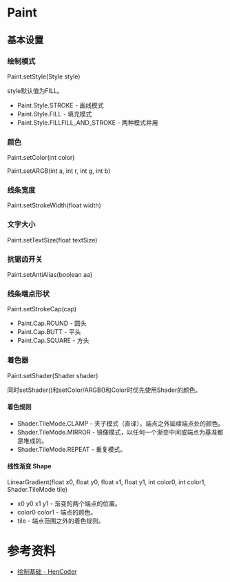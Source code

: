 
# Paint

## 基本设置

### 绘制模式

Paint.setStyle(Style style)

style默认值为FILL。

- Paint.Style.STROKE - 画线模式
- Paint.Style.FILL - 填充模式
- Paint.Style.FILLFILL_AND_STROKE - 两种模式并用

### 颜色

Paint.setColor(int color) 

Paint.setARGB(int a, int r, int g, int b) 

### 线条宽度

Paint.setStrokeWidth(float width) 

### 文字大小

Paint.setTextSize(float textSize) 

### 抗锯齿开关

Paint.setAntiAlias(boolean aa) 

### 线条端点形状

Paint.setStrokeCap(cap)

- Paint.Cap.ROUND - 圆头
- Paint.Cap.BUTT - 平头 
- Paint.Cap.SQUARE - 方头

### 着色器

Paint.setShader(Shader shader)

同时setShader()和setColor/ARGB()和Color时优先使用Shader的颜色。

#### 着色规则 

- Shader.TileMode.CLAMP -  夹子模式（直译），端点之外延续端点处的颜色。
- Shader.TileMode.MIRROR - 镜像模式，以任何一个渐变中间或端点为基准都是堆成的。
- Shader.TileMode.REPEAT - 重复模式。


#### 线性渐变 Shape

LinearGradient(float x0, float y0, float x1, float y1, int color0, int color1, Shader.TileMode tile)

- x0 y0 x1 y1 - 渐变的两个端点的位置。
- color0 color1 - 端点的颜色。
- tile - 端点范围之外的着色规则。



### 


# 参考资料
- [绘制基础 - HenCoder](https://hencoder.com/ui-1-1/)
